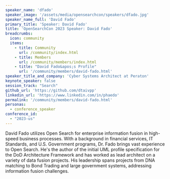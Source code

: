 ```yaml
---
speaker_name: 'dfado'
speaker_image: '/assets/media/opensearchcon/speakers/dfado.jpg'
speaker_name_full: 'David Fado'
primary_title: 'Speaker: David Fado'
title: 'OpenSearchCon 2023 Speaker: David Fado'
breadcrumbs:
  icon: community
  items:
    - title: Community
      url: /community/index.html
    - title: Members
      url: /community/members/index.html
    - title: "David Fado&apos;s Profile"
      url: '/community/members/david-fado.html'
speaker_title_and_company: 'Cyber Systems Architect at Peraton'
keynote_speaker: false
session_track: "Search"
github_url: 'https://github.com/dtaivpp'
linkedin_url: 'https://www.linkedin.com/in/phaedo'
permalink: '/community/members/david-fado.html'
personas:
  - conference_speaker
conference_id:
  - "2023-us"
---
```


David Fado utilizes Open Search for enterprise information fusion in high-speed business processes. With a background in financial services, IT Standards, and U.S. Government programs, Dr. Fado brings vast experience to Open Search. He's the author of the initial UML profile specification for the DoD Architecture Framework and has worked as lead architect on a variety of data fusion projects. His leadership spans projects from DNA matching to Bond Trading and large government systems, addressing information fusion challenges.

